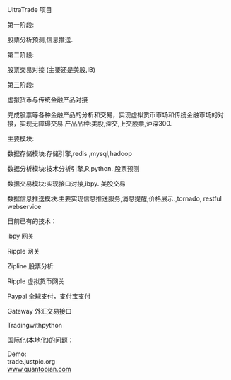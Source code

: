  UltraTrade 项目

第一阶段:

   股票分析预测,信息推送.

第二阶段:

   股票交易对接  (主要还是美股,IB)

第三阶段:

   虚拟货币与传统金融产品对接

   完成股票等各种金融产品的分析和交易，实现虚拟货币市场和传统金融市场的对接，实现无障碍交易.产品品种:美股,深交,上交股票,沪深300.

主要模块:

   数据存储模块:存储引擎,redis ,mysql,hadoop   
 
   数据分析模块:技术分析引擎,R,python.  股票预测

   数据交易模块:实现接口对接,ibpy.      美股交易

   数据信息推送模块:主要实现信息推送服务,消息提醒,价格展示.,tornado, restful webservice

目前已有的技术：

ibpy 网关

Ripple 网关

Zipline 股票分析

Ripple 虚拟货币网关

Paypal 全球支付，支付宝支付

Gateway 外汇交易接口

Tradingwithpython 

国际化(本地化)的问题：  

Demo:  
trade.justpic.org  
www.quantopian.com
